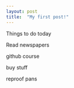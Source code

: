 ```yaml
---
layout: post
title:  "My first post!"
---
```


Things to do today

Read newspapers

github course

buy stuff

reproof pans

